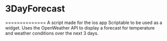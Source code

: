 # 3DayForecast
==============
A script made for the ios app Scriptable to be used as a widget. Uses the OpenWeather API to display a forecast for temperature and weather conditions over the next 3 days.
